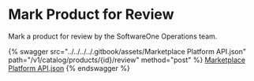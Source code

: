# Mark Product for Review

Mark a product for review by the SoftwareOne Operations team.

{% swagger src="../../../../.gitbook/assets/Marketplace Platform API.json" path="/v1/catalog/products/{id}/review" method="post" %}
[Marketplace Platform API.json](<../../../../.gitbook/assets/Marketplace Platform API.json>)
{% endswagger %}
